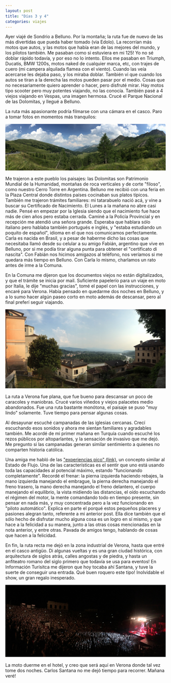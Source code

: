 ```yaml
---
layout: post
title: "Días 3 y 4"
categories: viajes
---
```


Ayer viajé de Sondrio a Belluno. Por la montaña; la ruta fue de nuevo de las más
divertidas que pueda haber tomado (via Edolo). La recorrían más motos que autos,
y las motos que había eran de las mejores del mundo, y los pilotos también. Me
pasaban como si estuviera en mi 125! Yo no sé doblar rápido todavía, y por eso
no lo intento. Ellos me pasaban en Triumph, Ducatis, BMW 1200s, motos naked de
cualquier marca, etc, con trajes de cuero (mi campera alquilada flamea con el
viento). Cuando las veía acercarse les dejaba paso, y los miraba doblar. También
vi que cuando los autos se tiran a la derecha las motos pueden pasar por el
medio. Cosas que no necesariamente quiero aprender o hacer, pero disfruté mirar.
Hay motos tipo scooter pero muy potentes viajando, no las conocía. También pasé
a 4 viejos viajando en Vespas, una imagen hermosa. Crucé el Parque Nacional de
las Dolomitas, y llegué a Belluno.

La ruta más apasionante podría filmarse con una cámara en el casco. Paro a tomar
fotos en momentos más tranquilos:

![Parte de la ruta a Belluno](/imgs/2015-07-Suiza/thumb_IMG_2048_1024.jpg)

Me trajeron a este pueblo los paisajes: las Dolomitas son Patrimonio Mundial de
la Humanidad, montañas de roca verticales y de corte "filoso", como nuestro
Cerro Torre en Argentina. Belluno me recibió con una feria en la Plaza Central
donde distintos países cocinaban sus platos típicos. También me trajeron
trámites familiares: mi tatarabuelo nació acá, y vine a buscar su Certificado de
Nacimiento. El Lunes a la mañana no abre casi nadie. Pensé en empezar por la
Iglesia siendo que el nacimiento fue hace más de cien años pero estaba cerrada.
Caminé a la Policía Provincial y en recepción me atendió una señora grande.
Esperaba que hablara sólo italiano pero hablaba también portugués e inglés, y
"estaba estudiando un poquito de español", idioma en el que nos comunicamos
perfectamente. Carla es nacida en Brasil, y a pesar de haberme dicho las cosas
que necesitaba llamó desde su celular a su amigo Fabián, argentino que vive en
Belluno, por si me podía tirar alguna punta para obtener el "certificato di
nascita". Con Fabián nos hicimos amigazos al teléfono, nos veríamos si me
quedara más tiempo en Belluno. Con Carla lo mismo, charlamos un rato antes de
irme a la Comuna.

En la Comuna me dijeron que los documentos viejos no están digitalizados, y que
el trámite se inicia por mail. Suficiente papelerío para un viaje en moto por
Italia, le dije "muchas gracias", tomé el papel con las instrucciones, y encaré
para Verona. Había pensado en quedarme dos noches en Belluno, y a lo sumo hacer
algún paseo corto en moto además de descansar, pero al final preferí seguir
viajando.

![Belluno](/imgs/2015-07-Suiza/thumb_IMG_2053_1024.jpg)

La ruta a Verona fue plana, que fue bueno para descansar un poco de caracoles y
maniobras. Crucé varios viñedos y viejos palacetes medio abandonados. Fue una
ruta bastante monótona, el paisaje se puso "muy lindo" solamente. Tuve tiempo
para pensar algunas cosas.

Al desayunar escuché campanadas de las iglesias cercanas. Crecí escuchando esos
sonidos y ahora me sientan familiares y agradables también. Me acordé de mi
primer mañana en Turquía cuando escuché los rezos públicos por altoparlantes, y
la sensación de invasivo que me dejó. Me pregunto si las campanadas generan
similar sentimiento a quienes no comparten historia católica.

Una amiga me habló de las
["experiencias pico" (link)](https://en.m.wikipedia.org/wiki/Peak_experience#Characteristics),
un concepto similar al Estado de Flujo. Una de las características es el sentir que
uno está usando toda las capacidades al potencial máximo, estando "funcionando
completamente". Recordé el frenar: la pierna izquierda haciendo rebajes, la
mano izquierda manejando el embrague, la pierna derecha manejando el freno
trasero, la mano derecha manejando el freno delantero, el cuerpo manejando el
equilibrio, la vista midiendo las distancias, el oído escuchando el régimen del
motor, la mente comandando todo en tiempo presente, sin pensar en nada más, y muy
concentrada pero a la vez funcionando en "piloto automático". Explica en parte
el porqué estos pequeños placeres y pasiones alegran tanto, referente a mi
anterior post. Ella dice también que el sólo hecho de disfrutar mucho alguna
cosa es un logro en sí mismo, y que hace a la felicidad a su manera, junto a las
otras cosas mencionadas en la nota anterior, y entre otras. Pavada de amigos tengo,
hablando de cosas que hacen a la felicidad.

En fin, la ruta recta me dejó en la zona industrial de Verona, hasta que entré
en el casco antigüo. Di algunas vueltas y es una gran ciudad histórica, con
arquitectura de siglos atrás, calles angostas y de piedra, y hasta un anfiteatro
romano del siglo primero que todavía se usa para eventos! En Información
Turísitca me dijeron que hoy tocaba ahí Santana, y tuve la suerte de conseguir
una entrada. Qué buen roquero este tipo! Inolvidable el show, un gran regalo
inesperado.

![Santana en la Arena de Verona](/imgs/2015-07-Suiza/thumb_IMG_2081_1024.jpg)

La moto duerme en el hotel, y creo que será aquí en Verona donde tal vez tome
dos noches. Carlos Santana no me dejó tiempo para recorrer. Mañana veré!
